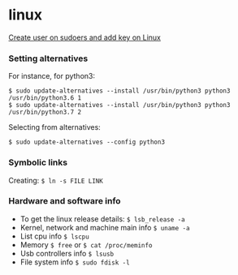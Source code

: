 # linux

[Create user on sudoers and add key on Linux](https://gist.github.com/cleberjamaral/3e4743abc3016d87e286876ec20ab050)

### Setting alternatives

For instance, for python3: 

`$ sudo update-alternatives --install /usr/bin/python3 python3 /usr/bin/python3.6 1`  
`$ sudo update-alternatives --install /usr/bin/python3 python3 /usr/bin/python3.7 2`

Selecting from alternatives:

`$ sudo update-alternatives --config python3`

### Symbolic links

Creating: `$ ln -s FILE LINK`

### Hardware and software info

* To get the linux release details: `$ lsb_release -a`
* Kernel, network and machine main info `$ uname -a`
* List cpu info `$ lscpu`
* Memory `$ free` or `$ cat /proc/meminfo`
* Usb controllers info `$ lsusb`
* File system info `$ sudo fdisk -l`



